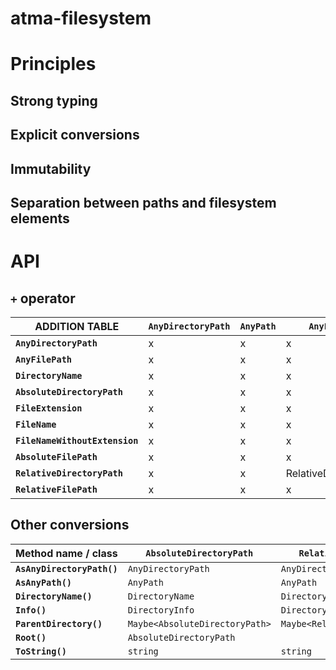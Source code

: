 # atma-filesystem

# Principles

## Strong typing

## Explicit conversions

## Immutability

## Separation between paths and filesystem elements

# API

## `+` operator

| ADDITION TABLE | `AnyDirectoryPath` | `AnyPath` | `AnyFilePath` | `DirectoryName` | `DirectoryPath` | `FileExtension` | `FileName` | `FileNameWithoutExtension` | `AbsoluteFilePath` | `RelativeDirectoryPath` | `RelativeFilePath` | 
|-------|-------|-------|-------|-------|-------|-------|-------|-------|-------|-------|-------| 
| **`AnyDirectoryPath`** | x | x | x | AnyDirectoryPath | x | x | AnyFilePath | x | x | AnyDirectoryPath | AnyFilePath | AnyPath | x | x | x | x | x | x | x | x | x | x | x | 
| **`AnyFilePath`** | x | x | x | x | x | x | x | x | x | x | x | 
| **`DirectoryName`** | x | x | x | x | x | x | x | x | x | x | x | 
| **`AbsoluteDirectoryPath`** | x | x | x | AbsoluteDirectoryPath | x | x | AbsoluteFilePath | AbsoluteDirectoryPath | 	AbsoluteFilePath | 
| **`FileExtension`** | x | x | x | x | x | x | x | x | x | x | x | 
| **`FileName`** | x | x | x | x | x | x | x | x | x | x | x | 
| **`FileNameWithoutExtension`** | x | x | x | x | x | FileName | x | x | x | x | x | 
| **`AbsoluteFilePath`** | x | x | x | x | x | x | x | x | x | x | x | 
| **`RelativeDirectoryPath`** | x | x | RelativeDirectoryPath | x | x | RelativeFilePath | x | x | RelativeDirectoryPath | RelativeFilePath | 
| **`RelativeFilePath`** | x | x | x | x | x | x | x | x | x | x | x | 


## Other conversions

| Method name / class | `AbsoluteDirectoryPath` | `RelativeDirectoryPath` | `AnyDirectoryPath` | `AnyPath` |
|----|------------------------|-----------------------|------------------|--------|
| **`AsAnyDirectoryPath()`** | `AnyDirectoryPath` | `AnyDirectoryPath` | 
| **`AsAnyPath()`** | `AnyPath` | `AnyPath` | `AnyPath` |
| **`DirectoryName()`** | `DirectoryName` | `DirectoryName` | `DirectoryName` |
| **`Info()`** | `DirectoryInfo` | `DirectoryInfo` | `DirectoryInfo` |
| **`ParentDirectory()`** | `Maybe<AbsoluteDirectoryPath>` | `Maybe<RelativeDirectoryPath>` | `Maybe<AnyDirectoryPath>` |	`Maybe<AnyDirectoryPath>` |
| **`Root()`** | `AbsoluteDirectoryPath` |
| **`ToString()`** | `string` | `string` | `string` | `string` |

